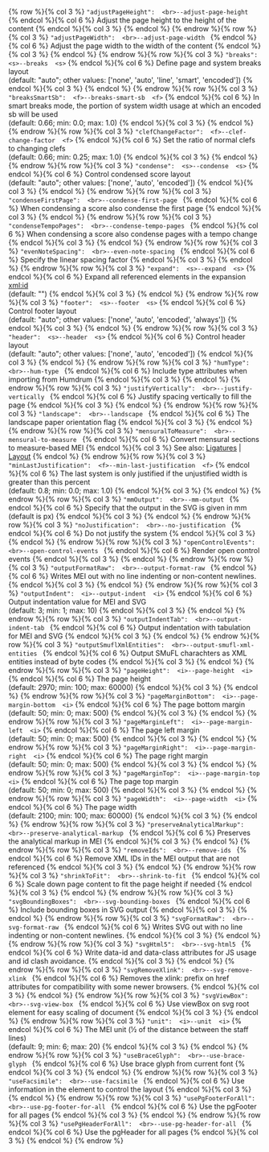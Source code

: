 {% row %}{% col 3 %} <span class="lang1">`"adjustPageHeight":  <br>`</span><span class="lang2">`--adjust-page-height `</span> {% endcol %}{% col 6 %} Adjust the page height to the height of the content {% endcol %}{% col 3 %}  {% endcol %}
{% endrow %}{% row %}{% col 3 %} <span class="lang1">`"adjustPageWidth":  <br>`</span><span class="lang2">`--adjust-page-width `</span> {% endcol %}{% col 6 %} Adjust the page width to the width of the content {% endcol %}{% col 3 %}  {% endcol %}
{% endrow %}{% row %}{% col 3 %} <span class="lang1">`"breaks":  <s>`</span><span class="lang2">`--breaks  <s>`</span> {% endcol %}{% col 6 %} Define page and system breaks layout<br/>(default: "auto"; other values: ['none', 'auto', 'line', 'smart', 'encoded']) {% endcol %}{% col 3 %}  {% endcol %}
{% endrow %}{% row %}{% col 3 %} <span class="lang1">`"breaksSmartSb":  <f>`</span><span class="lang2">`--breaks-smart-sb  <f>`</span> {% endcol %}{% col 6 %} In smart breaks mode, the portion of system width usage at which an encoded sb will be used<br/>(default: 0.66; min: 0.0; max: 1.0) {% endcol %}{% col 3 %}  {% endcol %}
{% endrow %}{% row %}{% col 3 %} <span class="lang1">`"clefChangeFactor":  <f>`</span><span class="lang2">`--clef-change-factor  <f>`</span> {% endcol %}{% col 6 %} Set the ratio of normal clefs to changing clefs<br/>(default: 0.66; min: 0.25; max: 1.0) {% endcol %}{% col 3 %}  {% endcol %}
{% endrow %}{% row %}{% col 3 %} <span class="lang1">`"condense":  <s>`</span><span class="lang2">`--condense  <s>`</span> {% endcol %}{% col 6 %} Control condensed score layout<br/>(default: "auto"; other values: ['none', 'auto', 'encoded']) {% endcol %}{% col 3 %}  {% endcol %}
{% endrow %}{% row %}{% col 3 %} <span class="lang1">`"condenseFirstPage":  <br>`</span><span class="lang2">`--condense-first-page `</span> {% endcol %}{% col 6 %} When condensing a score also condense the first page {% endcol %}{% col 3 %}  {% endcol %}
{% endrow %}{% row %}{% col 3 %} <span class="lang1">`"condenseTempoPages":  <br>`</span><span class="lang2">`--condense-tempo-pages `</span> {% endcol %}{% col 6 %} When condensing a score also condense pages with a tempo change {% endcol %}{% col 3 %}  {% endcol %}
{% endrow %}{% row %}{% col 3 %} <span class="lang1">`"evenNoteSpacing":  <br>`</span><span class="lang2">`--even-note-spacing `</span> {% endcol %}{% col 6 %} Specify the linear spacing factor {% endcol %}{% col 3 %}  {% endcol %}
{% endrow %}{% row %}{% col 3 %} <span class="lang1">`"expand":  <s>`</span><span class="lang2">`--expand  <s>`</span> {% endcol %}{% col 6 %} Expand all referenced elements in the expansion <xml:id><br/>(default: "") {% endcol %}{% col 3 %}  {% endcol %}
{% endrow %}{% row %}{% col 3 %} <span class="lang1">`"footer":  <s>`</span><span class="lang2">`--footer  <s>`</span> {% endcol %}{% col 6 %} Control footer layout<br/>(default: "auto"; other values: ['none', 'auto', 'encoded', 'always']) {% endcol %}{% col 3 %}  {% endcol %}
{% endrow %}{% row %}{% col 3 %} <span class="lang1">`"header":  <s>`</span><span class="lang2">`--header  <s>`</span> {% endcol %}{% col 6 %} Control header layout<br/>(default: "auto"; other values: ['none', 'auto', 'encoded']) {% endcol %}{% col 3 %}  {% endcol %}
{% endrow %}{% row %}{% col 3 %} <span class="lang1">`"humType":  <br>`</span><span class="lang2">`--hum-type `</span> {% endcol %}{% col 6 %} Include type attributes when importing from Humdrum {% endcol %}{% col 3 %}  {% endcol %}
{% endrow %}{% row %}{% col 3 %} <span class="lang1">`"justifyVertically":  <br>`</span><span class="lang2">`--justify-vertically `</span> {% endcol %}{% col 6 %} Justify spacing vertically to fill the page {% endcol %}{% col 3 %}  {% endcol %}
{% endrow %}{% row %}{% col 3 %} <span class="lang1">`"landscape":  <br>`</span><span class="lang2">`--landscape `</span> {% endcol %}{% col 6 %} The landscape paper orientation flag {% endcol %}{% col 3 %}  {% endcol %}
{% endrow %}{% row %}{% col 3 %} <span class="lang1">`"mensuralToMeasure":  <br>`</span><span class="lang2">`--mensural-to-measure `</span> {% endcol %}{% col 6 %} Convert mensural sections to measure-based MEI {% endcol %}{% col 3 %} See also: [Ligatures](/advanced-topics/mensural-notation.html#ligatures) \| [Layout](/advanced-topics/mensural-notation.html#layout) {% endcol %}
{% endrow %}{% row %}{% col 3 %} <span class="lang1">`"minLastJustification":  <f>`</span><span class="lang2">`--min-last-justification  <f>`</span> {% endcol %}{% col 6 %} The last system is only justified if the unjustified width is greater than this percent<br/>(default: 0.8; min: 0.0; max: 1.0) {% endcol %}{% col 3 %}  {% endcol %}
{% endrow %}{% row %}{% col 3 %} <span class="lang1">`"mmOutput":  <br>`</span><span class="lang2">`--mm-output `</span> {% endcol %}{% col 6 %} Specify that the output in the SVG is given in mm (default is px) {% endcol %}{% col 3 %}  {% endcol %}
{% endrow %}{% row %}{% col 3 %} <span class="lang1">`"noJustification":  <br>`</span><span class="lang2">`--no-justification `</span> {% endcol %}{% col 6 %} Do not justify the system {% endcol %}{% col 3 %}  {% endcol %}
{% endrow %}{% row %}{% col 3 %} <span class="lang1">`"openControlEvents":  <br>`</span><span class="lang2">`--open-control-events `</span> {% endcol %}{% col 6 %} Render open control events {% endcol %}{% col 3 %}  {% endcol %}
{% endrow %}{% row %}{% col 3 %} <span class="lang1">`"outputFormatRaw":  <br>`</span><span class="lang2">`--output-format-raw `</span> {% endcol %}{% col 6 %} Writes MEI out with no line indenting or non-content newlines. {% endcol %}{% col 3 %}  {% endcol %}
{% endrow %}{% row %}{% col 3 %} <span class="lang1">`"outputIndent":  <i>`</span><span class="lang2">`--output-indent  <i>`</span> {% endcol %}{% col 6 %} Output indentation value for MEI and SVG<br/>(default: 3; min: 1; max: 10) {% endcol %}{% col 3 %}  {% endcol %}
{% endrow %}{% row %}{% col 3 %} <span class="lang1">`"outputIndentTab":  <br>`</span><span class="lang2">`--output-indent-tab `</span> {% endcol %}{% col 6 %} Output indentation with tabulation for MEI and SVG {% endcol %}{% col 3 %}  {% endcol %}
{% endrow %}{% row %}{% col 3 %} <span class="lang1">`"outputSmuflXmlEntities":  <br>`</span><span class="lang2">`--output-smufl-xml-entities `</span> {% endcol %}{% col 6 %} Output SMuFL charachters as XML entities instead of byte codes {% endcol %}{% col 3 %}  {% endcol %}
{% endrow %}{% row %}{% col 3 %} <span class="lang1">`"pageHeight":  <i>`</span><span class="lang2">`--page-height  <i>`</span> {% endcol %}{% col 6 %} The page height<br/>(default: 2970; min: 100; max: 60000) {% endcol %}{% col 3 %}  {% endcol %}
{% endrow %}{% row %}{% col 3 %} <span class="lang1">`"pageMarginBottom":  <i>`</span><span class="lang2">`--page-margin-bottom  <i>`</span> {% endcol %}{% col 6 %} The page bottom margin<br/>(default: 50; min: 0; max: 500) {% endcol %}{% col 3 %}  {% endcol %}
{% endrow %}{% row %}{% col 3 %} <span class="lang1">`"pageMarginLeft":  <i>`</span><span class="lang2">`--page-margin-left  <i>`</span> {% endcol %}{% col 6 %} The page left margin<br/>(default: 50; min: 0; max: 500) {% endcol %}{% col 3 %}  {% endcol %}
{% endrow %}{% row %}{% col 3 %} <span class="lang1">`"pageMarginRight":  <i>`</span><span class="lang2">`--page-margin-right  <i>`</span> {% endcol %}{% col 6 %} The page right margin<br/>(default: 50; min: 0; max: 500) {% endcol %}{% col 3 %}  {% endcol %}
{% endrow %}{% row %}{% col 3 %} <span class="lang1">`"pageMarginTop":  <i>`</span><span class="lang2">`--page-margin-top  <i>`</span> {% endcol %}{% col 6 %} The page top margin<br/>(default: 50; min: 0; max: 500) {% endcol %}{% col 3 %}  {% endcol %}
{% endrow %}{% row %}{% col 3 %} <span class="lang1">`"pageWidth":  <i>`</span><span class="lang2">`--page-width  <i>`</span> {% endcol %}{% col 6 %} The page width<br/>(default: 2100; min: 100; max: 60000) {% endcol %}{% col 3 %}  {% endcol %}
{% endrow %}{% row %}{% col 3 %} <span class="lang1">`"preserveAnalyticalMarkup":  <br>`</span><span class="lang2">`--preserve-analytical-markup `</span> {% endcol %}{% col 6 %} Preserves the analytical markup in MEI {% endcol %}{% col 3 %}  {% endcol %}
{% endrow %}{% row %}{% col 3 %} <span class="lang1">`"removeIds":  <br>`</span><span class="lang2">`--remove-ids `</span> {% endcol %}{% col 6 %} Remove XML IDs in the MEI output that are not referenced {% endcol %}{% col 3 %}  {% endcol %}
{% endrow %}{% row %}{% col 3 %} <span class="lang1">`"shrinkToFit":  <br>`</span><span class="lang2">`--shrink-to-fit `</span> {% endcol %}{% col 6 %} Scale down page content to fit the page height if needed {% endcol %}{% col 3 %}  {% endcol %}
{% endrow %}{% row %}{% col 3 %} <span class="lang1">`"svgBoundingBoxes":  <br>`</span><span class="lang2">`--svg-bounding-boxes `</span> {% endcol %}{% col 6 %} Include bounding boxes in SVG output {% endcol %}{% col 3 %}  {% endcol %}
{% endrow %}{% row %}{% col 3 %} <span class="lang1">`"svgFormatRaw":  <br>`</span><span class="lang2">`--svg-format-raw `</span> {% endcol %}{% col 6 %} Writes SVG out with no line indenting or non-content newlines. {% endcol %}{% col 3 %}  {% endcol %}
{% endrow %}{% row %}{% col 3 %} <span class="lang1">`"svgHtml5":  <br>`</span><span class="lang2">`--svg-html5 `</span> {% endcol %}{% col 6 %} Write data-id and data-class attributes for JS usage and id clash avoidance. {% endcol %}{% col 3 %}  {% endcol %}
{% endrow %}{% row %}{% col 3 %} <span class="lang1">`"svgRemoveXlink":  <br>`</span><span class="lang2">`--svg-remove-xlink `</span> {% endcol %}{% col 6 %} Removes the xlink: prefix on href attributes for compatibility with some newer browsers. {% endcol %}{% col 3 %}  {% endcol %}
{% endrow %}{% row %}{% col 3 %} <span class="lang1">`"svgViewBox":  <br>`</span><span class="lang2">`--svg-view-box `</span> {% endcol %}{% col 6 %} Use viewBox on svg root element for easy scaling of document {% endcol %}{% col 3 %}  {% endcol %}
{% endrow %}{% row %}{% col 3 %} <span class="lang1">`"unit":  <i>`</span><span class="lang2">`--unit  <i>`</span> {% endcol %}{% col 6 %} The MEI unit (1⁄2 of the distance between the staff lines)<br/>(default: 9; min: 6; max: 20) {% endcol %}{% col 3 %}  {% endcol %}
{% endrow %}{% row %}{% col 3 %} <span class="lang1">`"useBraceGlyph":  <br>`</span><span class="lang2">`--use-brace-glyph `</span> {% endcol %}{% col 6 %} Use brace glyph from current font {% endcol %}{% col 3 %}  {% endcol %}
{% endrow %}{% row %}{% col 3 %} <span class="lang1">`"useFacsimile":  <br>`</span><span class="lang2">`--use-facsimile `</span> {% endcol %}{% col 6 %} Use information in the <facsimile> element to control the layout {% endcol %}{% col 3 %}  {% endcol %}
{% endrow %}{% row %}{% col 3 %} <span class="lang1">`"usePgFooterForAll":  <br>`</span><span class="lang2">`--use-pg-footer-for-all `</span> {% endcol %}{% col 6 %} Use the pgFooter for all pages {% endcol %}{% col 3 %}  {% endcol %}
{% endrow %}{% row %}{% col 3 %} <span class="lang1">`"usePgHeaderForAll":  <br>`</span><span class="lang2">`--use-pg-header-for-all `</span> {% endcol %}{% col 6 %} Use the pgHeader for all pages {% endcol %}{% col 3 %}  {% endcol %}
{% endrow %}